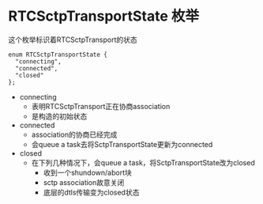 # RTCSctpTransportState 枚举

这个枚举标识着RTCSctpTransport的状态

    enum RTCSctpTransportState {
      "connecting",
      "connected",
      "closed"
    };

- connecting
  - 表明RTCSctpTransport正在协商association
  - 是构造的初始状态
- connected
  - association的协商已经完成
  - 会queue a task去将SctpTransportState更新为connected
- closed
  - 在下列几种情况下，会queue a task，将SctpTransportState改为closed
    - 收到一个shundown/abort块
    - sctp association故意关闭
    - 底层的dtls传输变为closed状态
